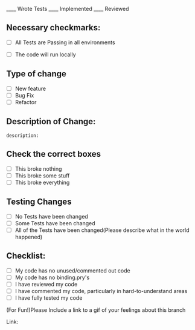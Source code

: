 ____ Wrote Tests ____ Implemented ____ Reviewed

## Necessary checkmarks:

- [ ] All Tests are Passing in all environments

- [ ] The code will run locally

## Type of change

- [ ] New feature
- [ ] Bug Fix
- [ ] Refactor

## Description of Change:

    description:

## Check the correct boxes

- [ ] This broke nothing
- [ ] This broke some stuff
- [ ] This broke everything

## Testing Changes

- [ ] No Tests have been changed
- [ ] Some Tests have been changed
- [ ] All of the Tests have been changed(Please describe what in the world happened)

## Checklist:

- [ ] My code has no unused/commented out code
- [ ] My code has no binding.pry's
- [ ] I have reviewed my code
- [ ] I have commented my code, particularly in hard-to-understand areas
- [ ] I have fully tested my code

(For Fun!)Please Include a link to a gif of your feelings about this branch

Link:
